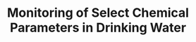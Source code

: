 ---
schema: default
title: Monitoring of Select Chemical Parameters in Drinking Water
organization: Public Utilities
notes: >-
  Results of tests on drinking water for alkalinity, color, turbidity, hardness,
  conductivity, total dissolved solids, and for selected anions. These results
  are reported monthly to the Safe Drinking Water Information System managed by
  the State of California. This dataset does not include <a
  href="/dataset/monitoring-indicator-bacteria-drinking-water/"
  target="_blank">microbiological parameters</a>.
resources:
  - name: Drinking Water Tests
    url: >-
      https://datasd-prod.s3.amazonaws.com/water_testing/parameter_tests_datasd.csv
    format: csv
  - name: Drinking Water Tests Dictionary
    url: >-
      https://datasd-prod.s3.amazonaws.com/water_testing/parameter_tests_dictionary_datasd.csv
    format: csv
  - name: Chemical Parameters Definition
    url: >-
      https://datasd-prod.s3.amazonaws.com/water_testing/parameter_defs_datasd.csv
    format: csv
license: 'http://www.opendefinition.org/licenses/odc-pddl'
category:
  - Energy and Environment
  - City Infrastructure
maintainer: ''
maintainer_email: ''
---
